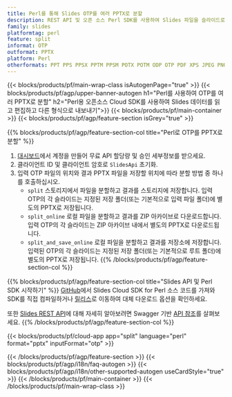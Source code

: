 ```yaml
---
title: Perl를 통해 Slides OTP를 여러 PPTX로 분할
description: REST API 및 오픈 소스 Perl SDK를 사용하여 Slides 파일을 슬라이드로 분할
family: slides
platformtag: perl
feature: split
informat: OTP
outformat: PPTX
platform: Perl
otherformats: PPT PPS PPSX PPTM PPSM POTX POTM ODP OTP PDF XPS JPEG PNG BMP TIFF SVG HTML5 GIF XAML
---
```


{{< blocks/products/pf/main-wrap-class isAutogenPage="true" >}}
{{< blocks/products/pf/agp/upper-banner-autogen h1="Perl를 사용하여 OTP를 여러 PPTX로 분할" h2="Perl용 오픈소스 Cloud SDK를 사용하여 Slides 데이터를 읽고 편집하고 다른 형식으로 내보내기">}}
{{< blocks/products/pf/main-container >}}
{{< blocks/products/pf/agp/feature-section isGrey="true" >}}

{{% blocks/products/pf/agp/feature-section-col title="Perl로 OTP를 PPTX로 분할" %}}
1. <a href="https://dashboard.aspose.cloud/">대시보드</a>에서 계정을 만들어 무료 API 할당량 및 승인 세부정보를 받으세요.
1. 클라이언트 ID 및 클라이언트 암호로 ```SlidesApi``` 초기화.
1. 입력 OTP 파일의 위치와 결과 PPTX 파일을 저장할 위치에 따라 분할 방법 중 하나를 호출하십시오.
    - ```split``` 스토리지에서 파일을 분할하고 결과를 스토리지에 저장합니다. 입력 OTP의 각 슬라이드는 지정된 저장 폴더(또는 기본적으로 입력 파일 폴더)에 별도의 PPTX로 저장됩니다.
    - ```split_online``` 로컬 파일을 분할하고 결과를 ZIP 아카이브로 다운로드합니다. 입력 OTP의 각 슬라이드는 ZIP 아카이브 내에서 별도의 PPTX로 다운로드됩니다.
    - ```split_and_save_online``` 로컬 파일을 분할하고 결과를 저장소에 저장합니다. 입력된 OTP의 각 슬라이드는 지정된 저장 폴더(또는 기본적으로 루트 폴더)에 별도의 PPTX로 저장됩니다.
{{% /blocks/products/pf/agp/feature-section-col %}}

{{% blocks/products/pf/agp/feature-section-col title="Slides API 및 Perl SDK 시작하기" %}}
[GitHub](https://github.com/aspose-slides-cloud/aspose-slides-cloud-perl)에서 Slides Cloud SDK for Perl 소스 코드를 가져와 SDK를 직접 컴파일하거나 [릴리스](https://releases.aspose.cloud/)로 이동하여 대체 다운로드 옵션을 확인하세요.

또한 [Slides REST API](https://products.aspose.cloud/slides/curl/)에 대해 자세히 알아보려면 Swagger 기반 [API 참조](https://apireference.aspose.cloud/slides/)를 살펴보세요.
{{% /blocks/products/pf/agp/feature-section-col %}}

{{< blocks/products/pf/cloud-app app="split" language="perl" format="pptx" inputFormat="otp" >}}

{{< /blocks/products/pf/agp/feature-section >}}
{{< blocks/products/pf/agp/i18n/faq-autogen >}}
{{< blocks/products/pf/agp/i18n/other-supported-autogen useCardStyle="true" >}}
{{< /blocks/products/pf/main-container >}}
{{< /blocks/products/pf/main-wrap-class >}}